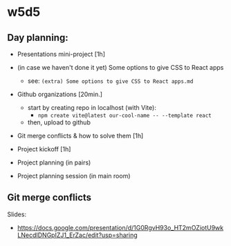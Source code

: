 

# w5d5


<!-- @LT:  share day planning with students  -->


## Day planning:

- Presentations mini-project [1h]

- (in case we haven't done it yet) Some options to give CSS to React apps
  - see: `(extra) Some options to give CSS to React apps.md`

- Github organizations [20min.]
  - start by creating repo in localhost (with Vite):
    - `npm create vite@latest our-cool-name -- --template react`
  - then, upload to github
  
- Git merge conflicts & how to solve them [1h]

  <!-- @todo: create self-guided lab (or video) so that they can do in pairs. -->


- Project kickoff [1h]
  
- Project planning (in pairs)

- Project planning session (in main room)


## Git merge conflicts

Slides: 
- https://docs.google.com/presentation/d/1G0RgvH93o_HT2mOZiotU9wkLNecdIDNGpIZJ1_ErZac/edit?usp=sharing



<!--
@todo:
- test with students + update slides
-->



<!-- 


Suggested path 1 (EASIER FOR STUDENTS ? -- test with them):

- git pull
  - "You have divergent branches and need to specify how to reconcile them"

- git config --global pull.rebase false
  - git will try to fast-forward; if not possible, it will create a merge commit.





Suggested path 2:

- git pull
  - "You have divergent branches and need to specify how to reconcile them"

- git config --global pull.ff only
  - Pull is fast-forwarded if possible, otherwise operation is aborted with an error message.

- git pull
  - "fatal: Not possible to fast-forward, aborting"

- git merge origin/main



-->


